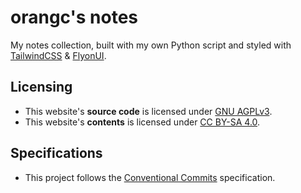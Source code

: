# orangc's notes
My notes collection, built with my own Python script and styled with [TailwindCSS](https://tailwindcss.com) & [FlyonUI](https://flyonui.com).

## Licensing
- This website's **source code** is licensed under [GNU AGPLv3](./LICENSE).
- This website's **contents** is licensed under [CC BY-SA 4.0](./LICENSE.content).

## Specifications
- This project follows the [Conventional Commits](https://www.conventionalcommits.org/en/v1.0.0/) specification.